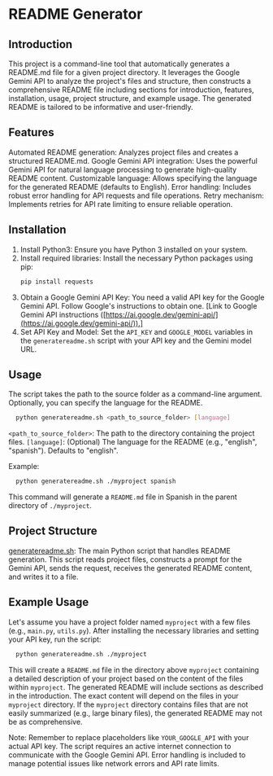 # README Generator

## Introduction

This project is a command-line tool that automatically generates a README.md file for a given project directory. It leverages the Google Gemini API to analyze the project's files and structure, then constructs a comprehensive README file including sections for introduction, features, installation, usage, project structure, and example usage.  The generated README is tailored to be informative and user-friendly.

## Features

 Automated README generation:  Analyzes project files and creates a structured README.md.
 Google Gemini API integration: Uses the powerful Gemini API for natural language processing to generate high-quality README content.
 Customizable language: Allows specifying the language for the generated README (defaults to English).
 Error handling: Includes robust error handling for API requests and file operations.
 Retry mechanism: Implements retries for API rate limiting to ensure reliable operation.


## Installation

1. Install Python3: Ensure you have Python 3 installed on your system.
2. Install required libraries:  Install the necessary Python packages using pip:
   ```bash
   pip install requests
   ```
3. Obtain a Google Gemini API Key: You need a valid API key for the Google Gemini API.  Follow Google's instructions to obtain one.  [Link to Google Gemini API instructions ([https://ai.google.dev/gemini-api/](https://ai.google.dev/gemini-api/)).]
4. Set API Key and Model:  Set the `API_KEY` and `GOOGLE_MODEL` variables in the `generatereadme.sh` script with your API key and the Gemini model URL.


## Usage

The script takes the path to the source folder as a command-line argument. Optionally, you can specify the language for the README.

```bash
  python generatereadme.sh <path_to_source_folder> [language]
```

 `<path_to_source_folder>`: The path to the directory containing the project files.
 `[language]`: (Optional) The language for the README (e.g., "english", "spanish"). Defaults to "english".

Example:

```bash
  python generatereadme.sh ./myproject spanish
```

This command will generate a `README.md` file in Spanish in the parent directory of `./myproject`.


## Project Structure

 [generatereadme.sh](./src/generatereadme.sh): The main Python script that handles README generation.  This script reads project files, constructs a prompt for the Gemini API, sends the request, receives the generated README content, and writes it to a file.


## Example Usage

Let's assume you have a project folder named `myproject` with a few files (e.g., `main.py`, `utils.py`).  After installing the necessary libraries and setting your API key, run the script:

```bash
  python generatereadme.sh ./myproject
```

This will create a `README.md` file in the directory above `myproject` containing a detailed description of your project based on the content of the files within `myproject`.  The generated README will include sections as described in the introduction.  The exact content will depend on the files in your `myproject` directory.  If the `myproject` directory contains files that are not easily summarized (e.g., large binary files), the generated README may not be as comprehensive.


Note:  Remember to replace placeholders like `YOUR_GOOGLE_API` with your actual API key.  The script requires an active internet connection to communicate with the Google Gemini API.  Error handling is included to manage potential issues like network errors and API rate limits.
